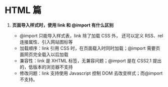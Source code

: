 <!--
 * @Author: your name
 * @Date: 2020-12-30 10:40:49
 * @LastEditTime: 2020-12-30 10:40:49
 * @LastEditors: Please set LastEditors
 * @Description: In User Settings Edit
 * @FilePath: \Github-Repositories\Interview-Questions\HTML\README.md
-->

# HTML 篇

1. **页面导入样式时，使用 link 和 @import 有什么区别**

   - @import 只能导入样式表，link 除了加载 CSS 外， 还可以定义 RSS、rel 连接属性、引入网站图标等
   - 加载顺序：link 引用 CSS 时，在页面载入时同时加载；@import 需要页面网页完全载入以后加载
   - 兼容性：link 是 XHTML 标签，无兼容问题；@import 是在 CSS2.1 提出的，低版本的浏览器不支持
   - 修改问题：link 支持使用 Javascript 控制 DOM 去改变样式；而@import 不支持。
